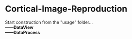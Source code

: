 # Cortical-Image-Reproduction
Start construction from the "usage" folder…  
**——DataView**  
**——DataProcess**
